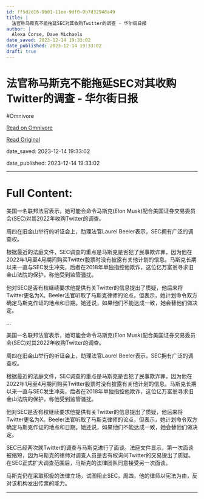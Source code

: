```yaml
---
id: ff5d2d16-9b01-11ee-9df0-9b7d32948a49
title: |
  法官称马斯克不能拖延SEC对其收购Twitter的调查 - 华尔街日报
author: |
  Alexa Corse, Dave Michaels
date_saved: 2023-12-14 19:33:02
date_published: 2023-12-14 19:33:02
draft: true
---
```


# 法官称马斯克不能拖延SEC对其收购Twitter的调查 - 华尔街日报
#Omnivore

[Read on Omnivore](https://omnivore.app/me/sec-twitter-18c6bb9085c)

[Read Original](https://cn.wsj.com/amp/articles/%E6%B3%95%E5%AE%98%E7%A7%B0%E9%A9%AC%E6%96%AF%E5%85%8B%E4%B8%8D%E8%83%BD%E6%8B%96%E5%BB%B6sec%E5%AF%B9%E5%85%B6%E6%94%B6%E8%B4%ADtwitter%E7%9A%84%E8%B0%83%E6%9F%A5-aed9fa76)

date_saved: 2023-12-14 19:33:02

date_published: 2023-12-14 19:33:02

--- 

# Full Content: 

美国一名联邦法官表示，她可能会命令马斯克(Elon Musk)配合美国证券交易委员会(SEC)对其2022年收购Twitter的调查。

周四在旧金山举行的听证会上，助理法官Laurel Beeler表示，SEC拥有广泛的调查权。

根据最近的法庭文件，SEC调查的重点是马斯克是否犯了民事欺诈罪，因为他在2022年1月至4月期间购买Twitter股票时没有披露有关他计划的信息。马斯克长期以来一直与SEC发生冲突，后者在2018年单独指控他欺诈，这位亿万富翁寻求旧金山法院的保护，称他受到监管骚扰。

他对SEC是否有权继续要求他提供有关Twitter的信息提出了质疑，他后来将Twitter更名为X。Beeler法官听取了马斯克律师的论点，但表示，她计划命令双方确定马斯克作证的地点和日期。她还说，如果他们不能达成一致，她会替他们做决定。

...

美国一名联邦法官表示，她可能会命令马斯克(Elon Musk)配合美国证券交易委员会(SEC)对其2022年收购Twitter的调查。

周四在旧金山举行的听证会上，助理法官Laurel Beeler表示，SEC拥有广泛的调查权。

根据最近的法庭文件，SEC调查的重点是马斯克是否犯了民事欺诈罪，因为他在2022年1月至4月期间购买Twitter股票时没有披露有关他计划的信息。马斯克长期以来一直与SEC发生冲突，后者在2018年单独指控他欺诈，这位亿万富翁寻求旧金山法院的保护，称他受到监管骚扰。

他对SEC是否有权继续要求他提供有关Twitter的信息提出了质疑，他后来将Twitter更名为X。Beeler法官听取了马斯克律师的论点，但表示，她计划命令双方确定马斯克作证的地点和日期。她还说，如果他们不能达成一致，她会替他们做决定。

SEC已经两次就Twitter的调查与马斯克进行了面谈。法庭文件显示，第一次面谈被缩短，因为马斯克的律师对调查人员是否有权询问Twitter的交易提出了质疑。在SEC正式扩大调查范围后，马斯克的法律团队同意接受另一次面谈。

马斯克仍在采取积极的法律立场，试图阻止SEC。周四，他的律师以宪法为由，反对该机构发出传票的能力。

---

